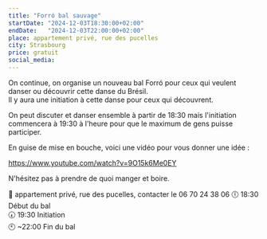 ```yaml
---
title: "Forró bal sauvage"
startDate: "2024-12-03T18:30:00+02:00"
endDate:   "2024-12-03T22:00:00+02:00"
place: appartement privé, rue des pucelles
city: Strasbourg
price: gratuit
social_media:
---
```

On continue, on organise un nouveau bal Forró pour ceux qui veulent danser ou découvrir cette danse du Brésil.  
Il y aura une initiation à cette danse pour ceux qui découvrent.

On peut discuter et danser ensemble à partir de 18:30 mais l'initiation commencera à 19:30 à l'heure pour que le maximum de gens puisse participer.

En guise de mise en bouche, voici une vidéo pour vous donner une idée :

https://www.youtube.com/watch?v=9O15k6Me0EY

N'hésitez pas à prendre de quoi manger et boire.  

📌 appartement privé, rue des pucelles, contacter le 06 70 24 38 06
🕕 18:30 Début du bal  
🕢 19:30 Initiation  
🕙 ~22:00 Fin du bal
